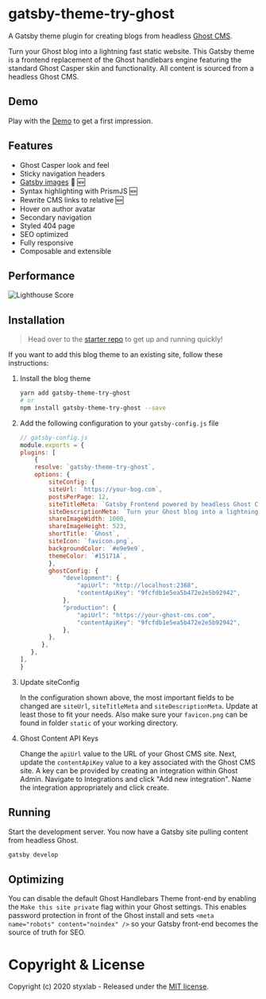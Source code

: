 # gatsby-theme-try-ghost
 
A Gatsby theme plugin for creating blogs from headless [Ghost CMS](https://ghost.org/changelog/jamstack/).

Turn your Ghost blog into a lightning fast static website. This Gatsby theme is a frontend replacement of the Ghost handlebars engine featuring the standard Ghost Casper skin and functionality. All content is sourced from a headless Ghost CMS.


## Demo

Play with the [Demo](https://styxlab.github.io) to get a first impression.


## Features

- Ghost Casper look and feel
- Sticky navigation headers
- [Gatsby images](https://using-gatsby-image.gatsbyjs.org/) :rocket: :new:
- Syntax highlighting with PrismJS :new:
- Rewrite CMS links to relative :new:
- Hover on author avatar
- Secondary navigation
- Styled 404 page
- SEO optimized
- Fully responsive
- Composable and extensible

## Performance

![Lighthouse Score](https://cms.gotsby.org/content/images/gotsby-lighthouse.png)


## Installation

> Head over to the [starter repo](https://github.com/styxlab/gatsby-starter-try-ghost) to get up and running quickly! 


If you want to add this blog theme to an existing site, follow these instructions:

1. Install the blog theme

    ```bash
    yarn add gatsby-theme-try-ghost
    # or
    npm install gatsby-theme-try-ghost --save
    ```

2. Add the following configuration to your `gatsby-config.js` file

    ```js
    // gatsby-config.js
    module.exports = {
    plugins: [
        {
        resolve: `gatsby-theme-try-ghost`,
        options: {
            siteConfig: {
            siteUrl: `https://your-bog.com`,
            postsPerPage: 12,
            siteTitleMeta: `Gatsby Frontend powered by headless Ghost CMS`,
            siteDescriptionMeta: `Turn your Ghost blog into a lightning fast static website with Gatsby`, 
            shareImageWidth: 1000,
            shareImageHeight: 523,
            shortTitle: `Ghost`,
            siteIcon: `favicon.png`,
            backgroundColor: `#e9e9e9`,
            themeColor: `#15171A`,
            },
            ghostConfig: {
                "development": {
                    "apiUrl": "http://localhost:2368",
                    "contentApiKey": "9fcfdb1e5ea5b472e2e5b92942",
                },
                "production": {
                    "apiUrl": "https://your-ghost-cms.com",
                    "contentApiKey": "9fcfdb1e5ea5b472e2e5b92942",
                },
            },
          },
       },
    ],  
    }
    ```

3. Update siteConfig

    In the configuration shown above, the most important fields to be changed are `siteUrl`, `siteTitleMeta` and      `siteDescriptionMeta`. Update at least those to fit your needs. Also make sure your `favicon.png` can be found in folder `static` of your working directory.

4. Ghost Content API Keys

    Change the `apiUrl` value to the URL of your Ghost CMS site. Next, update the `contentApiKey` value to a key associated with the Ghost CMS site. A key can be provided by creating an integration within Ghost Admin. Navigate to Integrations and click "Add new integration". Name the integration appropriately and click create.



## Running

Start the development server. You now have a Gatsby site pulling content from headless Ghost.

```bash
gatsby develop
```


## Optimizing

You can disable the default Ghost Handlebars Theme front-end by enabling the `Make this site private` flag within your Ghost settings. This enables password protection in front of the Ghost install and sets `<meta name="robots" content="noindex" />` so your Gatsby front-end becomes the source of truth for SEO.


# Copyright & License

Copyright (c) 2020 styxlab - Released under the [MIT license](LICENSE).
